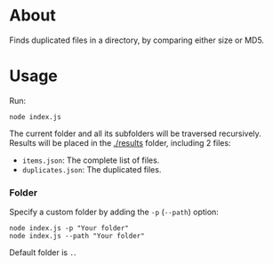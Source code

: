 # About

Finds duplicated files in a directory, by comparing either size or MD5.

# Usage

Run:

```shell
node index.js
```

The current folder and all its subfolders will be traversed recursively. Results will be placed in the [./results](./results) folder, including 2 files:

* `items.json`: The complete list of files.
* `duplicates.json`: The duplicated files.


### Folder

Specify a custom folder by adding the `-p` (`--path`) option:

```shell
node index.js -p "Your folder"
node index.js --path "Your folder"
```

Default folder is `.`.
